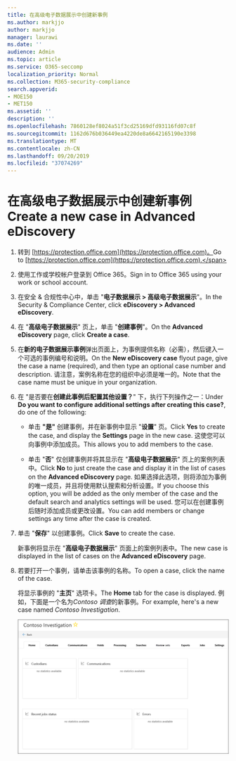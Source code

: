```yaml
---
title: 在高级电子数据展示中创建新事例
ms.author: markjjo
author: markjjo
manager: laurawi
ms.date: ''
audience: Admin
ms.topic: article
ms.service: O365-seccomp
localization_priority: Normal
ms.collection: M365-security-compliance
search.appverid:
- MOE150
- MET150
ms.assetid: ''
description: ''
ms.openlocfilehash: 7860128ef8024a51f3cd25169dfd93116fd07c8f
ms.sourcegitcommit: 1162d676b036449ea4220de8a6642165190e3398
ms.translationtype: MT
ms.contentlocale: zh-CN
ms.lasthandoff: 09/20/2019
ms.locfileid: "37074269"
---
```

# <a name="create-a-new-case-in-advanced-ediscovery"></a><span data-ttu-id="3cabd-102">在高级电子数据展示中创建新事例</span><span class="sxs-lookup"><span data-stu-id="3cabd-102">Create a new case in Advanced eDiscovery</span></span>  

1. <span data-ttu-id="3cabd-103">转到 [https://protection.office.com](https://protection.office.com)。</span><span class="sxs-lookup"><span data-stu-id="3cabd-103">Go to [https://protection.office.com](https://protection.office.com).</span></span>
    
2. <span data-ttu-id="3cabd-104">使用工作或学校帐户登录到 Office 365。</span><span class="sxs-lookup"><span data-stu-id="3cabd-104">Sign in to Office 365 using your work or school account.</span></span>
    
3. <span data-ttu-id="3cabd-105">在安全 & 合规性中心中，单击 "**电子数据展示 > 高级电子数据展示**"。</span><span class="sxs-lookup"><span data-stu-id="3cabd-105">In the Security & Compliance Center, click **eDiscovery > Advanced eDiscovery**.</span></span>
 
4. <span data-ttu-id="3cabd-106">在 "**高级电子数据展示**" 页上，单击 "**创建事例**"。</span><span class="sxs-lookup"><span data-stu-id="3cabd-106">On the **Advanced eDiscovery** page, click **Create a case**.</span></span>
    
5. <span data-ttu-id="3cabd-107">在**新的电子数据展示事例**弹出页面上，为事例提供名称（必需），然后键入一个可选的事例编号和说明。</span><span class="sxs-lookup"><span data-stu-id="3cabd-107">On the **New eDiscovery case** flyout page, give the case a name (required), and then type an optional case number and description.</span></span> <span data-ttu-id="3cabd-108">请注意，案例名称在您的组织中必须是唯一的。</span><span class="sxs-lookup"><span data-stu-id="3cabd-108">Note that the case name must be unique in your organization.</span></span>

6. <span data-ttu-id="3cabd-109">在 "是否要在**创建此事例后配置其他设置？**" 下，执行下列操作之一：</span><span class="sxs-lookup"><span data-stu-id="3cabd-109">Under **Do you want to configure additional settings after creating this case?**, do one of the following:</span></span>

    - <span data-ttu-id="3cabd-110">单击 **"是"** 创建事例，并在新事例中显示 "**设置**" 页。</span><span class="sxs-lookup"><span data-stu-id="3cabd-110">Click **Yes** to create the case, and display the **Settings** page in the new case.</span></span> <span data-ttu-id="3cabd-111">这使您可以向事例中添加成员。</span><span class="sxs-lookup"><span data-stu-id="3cabd-111">This allows you to add members to the case.</span></span>
    
    - <span data-ttu-id="3cabd-112">单击 "**否**" 仅创建事例并将其显示在 "**高级电子数据展示**" 页上的案例列表中。</span><span class="sxs-lookup"><span data-stu-id="3cabd-112">Click **No** to just create the case and display it in the list of cases on the **Advanced eDiscovery** page.</span></span> <span data-ttu-id="3cabd-113">如果选择此选项，则将添加为事例的唯一成员，并且将使用默认搜索和分析设置。</span><span class="sxs-lookup"><span data-stu-id="3cabd-113">If you choose this option, you will be added as the only member of the case and the default search and analytics settings will be used.</span></span> <span data-ttu-id="3cabd-114">您可以在创建事例后随时添加成员或更改设置。</span><span class="sxs-lookup"><span data-stu-id="3cabd-114">You can add members or change settings any time after the case is created.</span></span>

7. <span data-ttu-id="3cabd-115">单击 "**保存**" 以创建事例。</span><span class="sxs-lookup"><span data-stu-id="3cabd-115">Click **Save** to create the case.</span></span>

    <span data-ttu-id="3cabd-116">新事例将显示在 "**高级电子数据展示**" 页面上的案例列表中。</span><span class="sxs-lookup"><span data-stu-id="3cabd-116">The new case is displayed in the list of cases on the **Advanced eDiscovery** page.</span></span> 

8. <span data-ttu-id="3cabd-117">若要打开一个事例，请单击该事例的名称。</span><span class="sxs-lookup"><span data-stu-id="3cabd-117">To open a case, click the name of the case.</span></span> 

    <span data-ttu-id="3cabd-118">将显示事例的 "**主页**" 选项卡。</span><span class="sxs-lookup"><span data-stu-id="3cabd-118">The **Home** tab for the case is displayed.</span></span> <span data-ttu-id="3cabd-119">例如，下面是一个名为*Contoso 调查*的新事例。</span><span class="sxs-lookup"><span data-stu-id="3cabd-119">For example, here's a new case named *Contoso Investigation*.</span></span>

    ![高级电子数据展示中的新事例的 "主页" 选项卡](media/newAeDcase.png)
